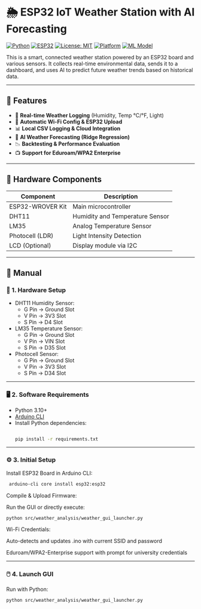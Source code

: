 # 🌦️ ESP32 IoT Weather Station with AI Forecasting

[![Python](https://img.shields.io/badge/Python-3.10+-blue?logo=python)](https://www.python.org/)
[![ESP32](https://img.shields.io/badge/Board-ESP32-orange?logo=arduino)](https://docs.espressif.com/projects/esp-idf/en/latest/esp32/)
[![License: MIT](https://img.shields.io/badge/License-MIT-green.svg)](https://opensource.org/licenses/MIT)
[![Platform](https://img.shields.io/badge/Platform-Windows%20%7C%20Linux-blueviolet)]()
[![ML Model](https://img.shields.io/badge/ML-Ridge%20Regression-lightgrey?logo=scikit-learn)](https://scikit-learn.org/)

This is a smart, connected weather station powered by an ESP32 board and various sensors. It collects real-time environmental data, sends it to a dashboard, and uses AI to predict future weather trends based on historical data.

---

## 🚀 Features

- 📡 **Real-time Weather Logging** (Humidity, Temp °C/°F, Light)
- 🔧 **Automatic Wi-Fi Config & ESP32 Upload**
- 📊 **Local CSV Logging & Cloud Integration**
- 🧠 **AI Weather Forecasting (Ridge Regression)**
- 📉 **Backtesting & Performance Evaluation**
- 📺 **Support for Eduroam/WPA2 Enterprise**

---

## 🧰 Hardware Components

| Component         | Description                       |
|------------------|-----------------------------------|
| ESP32-WROVER Kit | Main microcontroller              |
| DHT11            | Humidity and Temperature Sensor   |
| LM35             | Analog Temperature Sensor         |
| Photocell (LDR)  | Light Intensity Detection         |
| LCD (Optional)   | Display module via I2C            |

---

## 📖 Manual

### 🔌 1. Hardware Setup
  -  DHT11 Humidity Sensor:
      * G Pin -> Ground Slot
      * V Pin -> 3V3 Slot
      * S Pin -> D4 Slot
  -  LM35 Temperature Sensor:
      * G Pin -> Ground Slot
      * V Pin -> VIN Slot
      * S Pin -> D35 Slot
  -  Photocell Sensor:
      * G Pin -> Ground Slot
      * V Pin -> 3V3 Slot
      * S Pin -> D34 Slot

---

### 🖥️ 2. Software Requirements

- Python 3.10+
- [Arduino CLI](https://arduino.github.io/arduino-cli/)
- Install Python dependencies:
  ```bash
  
  pip install -r requirements.txt

---

### ⚙️ 3. Initial Setup

Install ESP32 Board in Arduino CLI:
 ```bash
  arduino-cli core install esp32:esp32
```
Compile & Upload Firmware:

Run the GUI or directly execute:

    python src/weather_analysis/weather_gui_launcher.py

Wi-Fi Credentials:

Auto-detects and updates .ino with current SSID and password

Eduroam/WPA2-Enterprise support with prompt for university credentials

---

### 🖱️ 4. Launch GUI

Run with Python:

```bash
python src/weather_analysis/weather_gui_launcher.py
